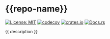 # {{repo-name}}

[![License: MIT](https://img.shields.io/badge/License-MIT-blue.svg)](https://opensource.org/licenses/MIT)
[![codecov](https://codecov.io/gh/yourusername/your-repo/branch/main/graph/badge.svg)](https://codecov.io/gh/savente93/{{crate-name}})
[![crates.io](https://img.shields.io/crates/v/your-crate-name)](https://crates.io/crates/{{crate-name}})
[![Docs.rs](https://docs.rs/your-crate-name/badge.svg)](https://docs.rs/{{crate-name}})


{{ description }}
